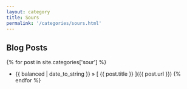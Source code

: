 ```yaml
---
layout: category
title: Sours
permalink: '/categories/sours.html'
---
```


## Blog Posts

{% for post in site.categories['sour'] %}
  * {{ balanced | date_to_string }} &raquo; [ {{ post.title }} ]({{ post.url }})
{% endfor %}
